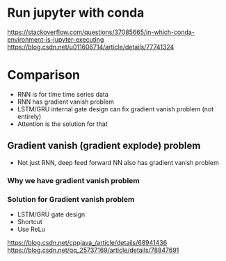 # Run jupyter with conda 
https://stackoverflow.com/questions/37085665/in-which-conda-environment-is-jupyter-executing  
https://blog.csdn.net/u011606714/article/details/77741324  

# Comparison  
* RNN is for time time series data
* RNN has gradient vanish problem
* LSTM/GRU internal gate design can fix gradient vanish problem (not entirely)
* Attention is the solution for that

## Gradient vanish (gradient explode) problem
* Not just RNN, deep feed forward NN also has gradient vanish problem

### Why we have gradient vanish problem

### Solution for Gradient vanish problem
* LSTM/GRU gate design
* Shortcut
* Use ReLu


https://blog.csdn.net/cppjava_/article/details/68941436  
https://blog.csdn.net/qq_25737169/article/details/78847691  
